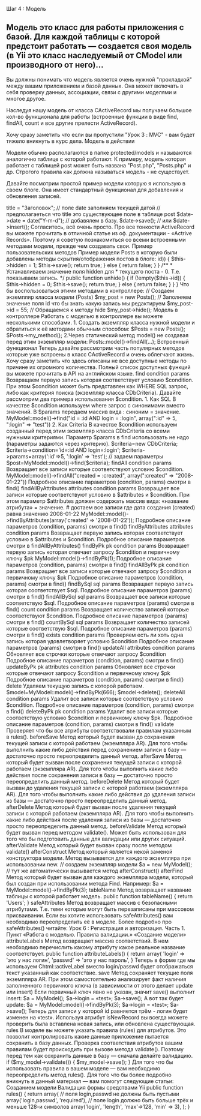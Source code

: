 Шаг 4 : Модель

Модель это класс для работы приложения с базой. Для каждой таблицы с которой предстоит работать — создается своя модель (в Yii это класс наследуемый от CModel или производного от него)...
--- 

Вы должны понимать что модель является очень нужной "прокладкой" между вашим приложением и базой данных. Она может включать в себя проверку данных, ассоциации, связи с другими моделями и многое другое.

Наследуя нашу модель от класса CActiveRecord мы получаем большое кол-во функционала для работы (встроенные функции в виде find, findAll, count и все другие прелести ActiveRecord).

Хочу сразу заметить что если вы пропустили "Урок 3 : MVC" - вам будет тяжело вникнуть в курс дела.
Модель в действии

Модели обычно располагаются в папке protected/models и называются аналогично таблице с которой работают. К примеру, модель которая работает с таблицей post может быть названа "Post.php", "Posts.php" и др. Строгого правила как должна называться модель - не существует.

Давайте посмотрим простой пример модели которую я использую в своем блоге. Она имеет стандартный функционал для добавления и обновления записей.

<?php
// Создаем класс Posts и наследуем его от CActiveRecord
class Posts extends CActiveRecord
{        
    // Переопределение данного метода - обязательно для каждой модели
    // не стоит редактировать его если вы не понимаете к чему он
    public static function model($className=__CLASS__)
    {
        return parent::model($className);
    }
    // Указываем имя таблицы с которой работает данная модель
    public function tableName()
    {
        return 'post'; // таблица "posts"
    }
    /**
     * Добавляем новый пост
     *
     */
    public function new_posts() {
        // ...
    }
    /**
     * Обновляем пост в базе
     *
     * @param unknown_type $id
     */
    public function edit_posts($id) {
        // ...
    }
}

Первые два метода (tableName, model) являются обязательным для модели. Такие функции как создание, чтение, обновление и удаление (CRUD) — уже встроены в базовый класс модели. Поэтому если вы хотите просто добавить новый пост в базу — совсем не обязательно описывать для этого отдельный метод в модели. (как это сделал я)

Как говорится «не стоит заново изобретать велосипед», поэтому перед тем как что-то добавить в модель — стоит проверить не встроен ли в неё этот функционал разработчиками Yii. К примеру, для добавления/редактирования поста мы можем использовать встроенный метод save():

<?php
    // создаем экземпляр класса модели (Posts)
    $date = new Posts();            
    // поле title заполняем нужным нам значением
    // предполагаеться что title это существующее поле в таблице post
    $date->title = "Заголовок";
    // поле date заполняем текущей датой
    // предполагаеться что title это существующее поле в таблице post
    $date->date     = date("Y-m-d");
    // добавялем в базу. 
    $date->save();   // или $date->insert();

Согласитесь, всё очень просто. Про все тонкости ActiveRecord вы можете прочитать в отличной статье из оф. документации - «Actrive Records». Поэтому я советую познакомиться со всеми встроенными методами модели, прежде чем создавать свои.
Пример пользовательских методов

Пример модели Posts в которую были добавлены методы скрытия/отображения постов в блоге:

<?php
class Posts extends CActiveRecord
{        
    public static function model($className=__CLASS__)
    {
        return parent::model($className);
    }
    public function tableName()
    {
        return 'post';
    }
    /**
     * Устанавливаем значение поля hidden для 
     * текущего поста - 1. Т.е. скрываем запись.
     */
    public function hide() {
        if (!empty($this->id)) {
            $this->hidden = 1;
            $this->save();
            return true;
        } else {
            return false;
        }
    }
    /**
     * Устанавливаем значение поля hidden для 
     * текущего поста - 0. Т.е. показываем запись.
     */
    public function unhide() {
        if (!empty($this->id)) {
            $this->hidden = 0;
            $this->save();
            return true;
        } else {
            return false;
        }
    }
}

Что бы воспользоваться этими методами в контроллере:

// Создаем экземпляр класса модели (Posts)
$my_post = new Posts();
// Заполняем значение поля id что бы знать какую запись мы редактируем
$my_post->id = 55;
// Обращаемся к методу hide
$my_post->hide();

Модель в контроллере

Работать с моделью в контроллере вы можете несколькими способами.

1. Создать экземпляр класса нужной модели и обратиться  к её методами обычным способом:

$Posts = new Posts();
$Posts->my_method();

2.Через статический метод model() не создавая перед этим экземпляр модели:

Posts::model()->findAll(...);

Встроенный функционал

Теперь давайте рассмотрим часть популярных методов которые уже встроены в класс CActiveRecord и очень облегчают жизнь. Хочу сразу заметить что здесь описаны не все доступные методы по причине их огромного количества. Полный список доступных функций вы можете прочитать в API на английском языке.

find

    condition
    params

Возвращаем первую запись которая соответствует условию $condition. При этом $condition может быть представлен как WHERE SQL запрос, либо как критерия поиска (экземпляр класса CDbCriteria).

Давайте рассмотрим два примера использования $condition.

1. Как SQL
В качестве $condition используем where запрос с синонимами вместо значений. В $params передаем массив вида : синоним = значение.

MyModel::model()->find("id = :id AND login = :login", array(":id" => 5, ":login" => "test"))

2. Как Criteria
В качестве $condition используем созданный перед этим экземпляр класса CDbCriteria со всеми нужными критериями. Параметр $params в find использовать не надо (параметры задаются через критерию).

$criteria=new CDbCriteria;
$criteria->condition='id=:id AND login=:login';
$criteria->params=array(':id'=>5, ':login' => 'test');  // задаем параметры
$post=MyModel::model()->find($criteria);

findAll

    condition
    params

Возвращает все записи которые соответствуют условию $condition.

MyModel::model()->findAll("created = :created", array(":created" => "2008-01-22"))

Подробное описание параметров (condition, params) смотри в find()

findAllByAttributes

    attributes
    condition
    params

Возвращает все записи которые соответствуют условию в $attributes и $condition. При этом параметр $attributes должен содержать массив вида: «название атрибута» = значение.

# достаем все записи где дата создания (created) равна значению 2008-01-22
MyModel::model()->findByAttributes(array('created' => '2008-01-22'));

Подробное описание параметров (condition, params) смотри в find()

findByAttributes

    attributes
    condition
    params

Возвращает первую запись которая соответствует условию в $attributes и $condition.
Подробное описание параметров смотри в findAllByAttributes()

findByPk

    pk
    condition
    params

Возвращает первую запись  которая отвечает запросу $condition и первичному ключу $pk

MyModel::model()->findByPk(1);

Подробное описание параметров (condition, params) смотри в find()

findAllByPk

    pk
    condition
    params

Возвращает все записи которые отвечают запросу $condition и первичному ключу $pk

Подробное описание параметров (condition, params) смотри в find()

findBySql

    sql
    params

Возвращает первую запись которая соответствует $sql.

Подробное описание параметров (params) смотри в find()

findAllBySql

    sql
    params

Возвращает все записи которые соответствую $sql.

Подробное описание параметров (params) смотри в find()

count

    condition
    params

Возвращает количество записей которые соответствуют $condition.

Подробное описание параметров (params) смотри в find()

countBySql

    sql
    params

Возвращает количество записей которые соответствую $sql.

Подробное описание параметров (params) смотри в find()

exists

    condition
    params

Проверяем есть ли хоть одна запись которая удовлетворяет условию $condition

Подробное описание параметров (params) смотри в find()

updateAll

    attributes
    condition
    params

Обновляет все строчки которые отвечают запросу $condition

Подробное описание параметров (condition, params) смотри в find()

updateByPk

    pk
    attributes
    condition
    params

Обновляет все строчки которые отвечают запросу $condition и первичному ключу $pk

Подробное описание параметров (condition, params) смотри в find()

delete

Удаляем текущую запись с которой работаем.

$model=MyModel::model()->findByPk(666);
$model->delete();

deleteAll

    condition
    params

Удалит все записи которые соответствую условию $condition.

Подробное описание параметров (condition, params) смотри в find()

deleteByPk

    pk
    condition
    params

Удалит все записи которые соответствую условию $condition и первичному ключу $pk.

Подробное описание параметров (condition, params) смотри в find()

validate

Проверяет что бы все атрибуты соответствовали правилам указанным в rules().

beforeSave

Метод который будет вызван до сохранения текущей записи с которой работаем (экземпляра AR).  Для того чтобы выполнить какие либо действия перед сохранением записи в базу — достаточно просто переопределить данный метод.

afterSave

Метод который будет вызван после сохранения текущей записи с которой работаем (экземпляра AR).  Для того чтобы выполнить какие либо действия после сохранения записи в  базу — достаточно просто переопределить данный метод.

beforeDelete

Метод который будет вызван до удаления текущей записи с которой работаем (экземпляра AR).  Для того чтобы выполнить какие либо действия до удаления записи из базы — достаточно просто переопределить данный метод.

afterDelete

Метод который будет вызван после удаления текущей записи с которой работаем (экземпляра AR).  Для того чтобы выполнить какие либо действия после удаления записи из базы — достаточно просто переопределить данный метод.

beforeValidate

Метод который будет вызван перед методом validate(). Может быть использован для того что бы подготовить данные для валидации или других ситуаций.

afterValidate

Метод который будет вызван сразу после методом validate()

afterConstruct

Метод который является некой заменой конструктора модели. Метод вызывается для каждого экземпляра при использовании new.

// создаем экземпляр модели
$a = new MyModel();
// тут же автоматически вызывается метод afterConstruct()

afterFind

Метод который будет вызван для каждого экземпляра модели, который был создан при использовании метода Find. Например:

$a = MyModel::model()->findByPk(3);

tableName

Метод возвращает название таблицы с которой работает модель.

public function tableName()
{
        return 'Users';
}

safeAttributes

Метод возвращает массив с безопасными атрибутами. Т.е. теми которые могут быть перезаписаны при массовом присваивании. Если вы хотите использовать safeAttributes() вам необходимо переопределить её в моделе.

Более подробно про safeAttributes() читайте:

    Урок 6 : Регистрация и авторизация. Часть 1. Пункт «Работа с моделью. Правила валидации.»
    «Создание модели»

attributeLabels

Метод возвращает массив соответствий. В нем необходимо перечислить какому атрибуту какое реальное название соответствует.

    public function attributeLabels()
    {
        return array(
            'login'        => 'это у нас логин',
            'passwd'     => 'это у нас пароль',
    }

Теперь в форме где мы используем Chtml::activeLabel вместо login/passwd будет отображаться текст указанный как соответствие.

save

Метод сохраняет текущие поля экземпляра AR. При этом самостоятельно анализирует факт наличия заполненного первичного ключа (в зависимости от этого делает update или insert)

Если первичный ключ явно не указан, значит save() выполнит insert:

$a = MyModel();
$a->login = «test»;
$a->save();

А вот так будет update:

$a = MyModel::model()->findByPk(3);
$a->login = «test»;
$a->save();

Теперь для записи у которой id равняется трём - логин будет изменен на «test».

Используя атрибут isNewRecord вы всегда можете проверить была вставлена новая запись, или обновлена существующая.

rules

В моделе вы можете указать правила (rules) для атрибутов. Это позволит контролировать какие данные приложение пытается сохранить в базу данных.

Проверка соответствия атрибутов вашим правилам будет происходить при вызове метода validate(). Поэтому перед тем как сохранить данные в базу — сначала делайте валидацию.

if ($my_model->validate()) {
  $my_model->save();
}

Для того что бы использовать правила в вашем моделе — вам необходимо переопределить метод rules(). Для того что бы более подробно вникнуть в данный материал — вам помогут следующие статьи:

    Созданием модели
    Валидация формы средствами Yii

public function rules()
{
    return array(
        // поля login,passwd не должны быть пустыми
        array('login,passwd', 'required'),
        // поле login должно быть больше трёх и меньше 128-и символов
        array('login', 'length', 'max'=>128, 'min' => 3),
    );
}
